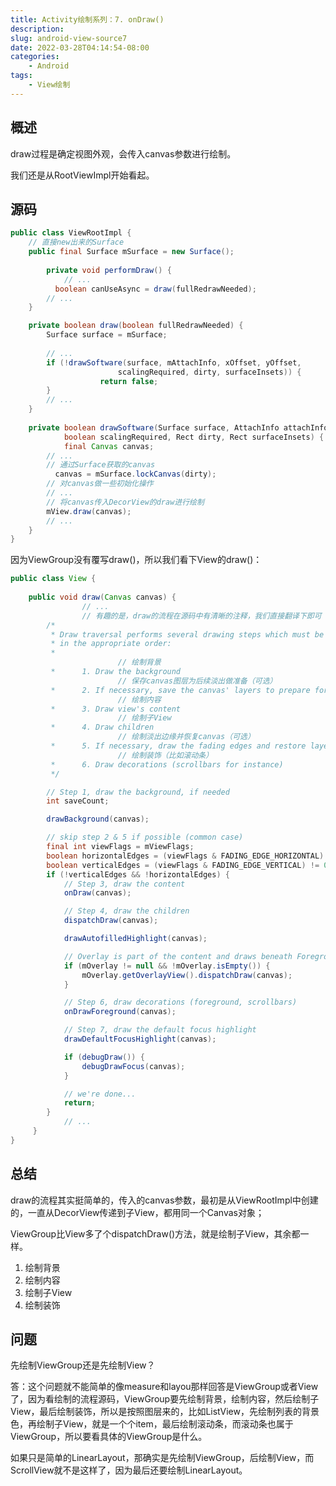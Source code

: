 ```yaml
---
title: Activity绘制系列：7. onDraw()
description: 
slug: android-view-source7
date: 2022-03-28T04:14:54-08:00
categories:
    - Android
tags:
    - View绘制
---
```


## 概述

draw过程是确定视图外观，会传入canvas参数进行绘制。

我们还是从RootViewImpl开始看起。

## 源码

```java
public class ViewRootImpl {
  	// 直接new出来的Surface
  	public final Surface mSurface = new Surface();
  
		private void performDraw() {
  			// ...
	      boolean canUseAsync = draw(fullRedrawNeeded);
      	// ...
    }

  	private boolean draw(boolean fullRedrawNeeded) {
        Surface surface = mSurface;
      
      	// ...
      	if (!drawSoftware(surface, mAttachInfo, xOffset, yOffset,
                        scalingRequired, dirty, surfaceInsets)) {
                    return false;
        }
      	// ...
    }
  
  	private boolean drawSoftware(Surface surface, AttachInfo attachInfo, int xoff, int yoff,
            boolean scalingRequired, Rect dirty, Rect surfaceInsets) {
    		final Canvas canvas;
      	// ...
      	// 通过Surface获取的canvas
	      canvas = mSurface.lockCanvas(dirty);
      	// 对canvas做一些初始化操作
      	// ...
      	// 将canvas传入DecorView的draw进行绘制
      	mView.draw(canvas);
      	// ...
  	}
}
```

因为ViewGroup没有覆写draw()，所以我们看下View的draw()：

```java
public class View {
  
	public void draw(Canvas canvas) {
				// ...
				// 有趣的是，draw的流程在源码中有清晰的注释，我们直接翻译下即可
        /*
         * Draw traversal performs several drawing steps which must be executed
         * in the appropriate order:
         *
         				// 绘制背景
         *      1. Draw the background
         				// 保存canvas图层为后续淡出做准备（可选）
         *      2. If necessary, save the canvas' layers to prepare for fading
         				// 绘制内容
         *      3. Draw view's content
         				// 绘制子View
         *      4. Draw children
         				// 绘制淡出边缘并恢复canvas（可选）
         *      5. If necessary, draw the fading edges and restore layers
         				// 绘制装饰（比如滚动条）
         *      6. Draw decorations (scrollbars for instance)
         */

        // Step 1, draw the background, if needed
        int saveCount;

        drawBackground(canvas);

        // skip step 2 & 5 if possible (common case)
        final int viewFlags = mViewFlags;
        boolean horizontalEdges = (viewFlags & FADING_EDGE_HORIZONTAL) != 0;
        boolean verticalEdges = (viewFlags & FADING_EDGE_VERTICAL) != 0;
        if (!verticalEdges && !horizontalEdges) {
            // Step 3, draw the content
            onDraw(canvas);

            // Step 4, draw the children
            dispatchDraw(canvas);

            drawAutofilledHighlight(canvas);

            // Overlay is part of the content and draws beneath Foreground
            if (mOverlay != null && !mOverlay.isEmpty()) {
                mOverlay.getOverlayView().dispatchDraw(canvas);
            }

            // Step 6, draw decorations (foreground, scrollbars)
            onDrawForeground(canvas);

            // Step 7, draw the default focus highlight
            drawDefaultFocusHighlight(canvas);

            if (debugDraw()) {
                debugDrawFocus(canvas);
            }

            // we're done...
            return;
        }
    		// ...
     }
}
```

## 总结

draw的流程其实挺简单的，传入的canvas参数，最初是从ViewRootImpl中创建的，一直从DecorView传递到子View，都用同一个Canvas对象；

ViewGroup比View多了个dispatchDraw()方法，就是绘制子View，其余都一样。

1. 绘制背景
2. 绘制内容
3. 绘制子View
4. 绘制装饰

## 问题

先绘制ViewGroup还是先绘制View？

答：这个问题就不能简单的像measure和layou那样回答是ViewGroup或者View了，因为看绘制的流程源码，ViewGroup要先绘制背景，绘制内容，然后绘制子View，最后绘制装饰，所以是按照图层来的，比如ListView，先绘制列表的背景色，再绘制子View，就是一个个item，最后绘制滚动条，而滚动条也属于ViewGroup，所以要看具体的ViewGroup是什么。

如果只是简单的LinearLayout，那确实是先绘制ViewGroup，后绘制View，而ScrollView就不是这样了，因为最后还要绘制LinearLayout。